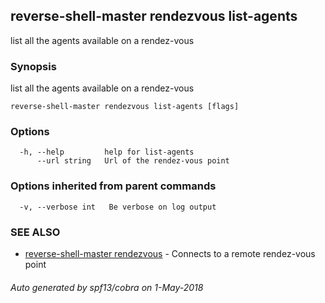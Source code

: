 ## reverse-shell-master rendezvous list-agents

list all the agents available on a rendez-vous

### Synopsis

list all the agents available on a rendez-vous

```
reverse-shell-master rendezvous list-agents [flags]
```

### Options

```
  -h, --help         help for list-agents
      --url string   Url of the rendez-vous point
```

### Options inherited from parent commands

```
  -v, --verbose int   Be verbose on log output
```

### SEE ALSO

* [reverse-shell-master rendezvous](reverse-shell-master_rendezvous.md)	 - Connects to a remote rendez-vous point

###### Auto generated by spf13/cobra on 1-May-2018
